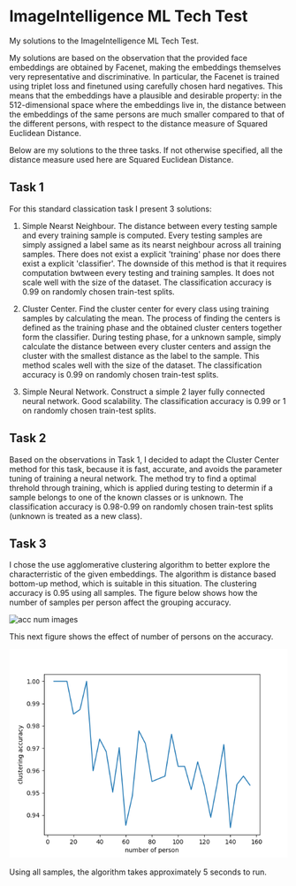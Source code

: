 # ImageIntelligence ML Tech Test
My solutions to the ImageIntelligence ML Tech Test.

My solutions are based on the observation that the provided face embeddings are obtained by Facenet, making the embeddings themselves very representative and discriminative. In particular, the Facenet is trained using triplet loss and finetuned using carefully chosen hard negatives. This means that the embeddings have a plausible and desirable property: in the 512-dimensional space where the embeddings live in, the distance between the embeddings of the same persons are much smaller compared to that of the different persons, with respect to the distance measure of Squared Euclidean Distance. 

Below are my solutions to the three tasks. If not otherwise specified, all the distance measure used here are Squared Euclidean Distance.

## Task 1
For this standard classication task I present 3 solutions:
1. Simple Nearst Neighbour. The distance between every testing sample and every training sample is computed. Every testing samples are simply assigned a label same as its nearst neighbour across all training samples. There does not exist a explicit 'training' phase nor does there exist a explicit 'classifier'. The downside of this method is that it requires computation bwtween every testing and training samples. It does not scale well with the size of the dataset. The classification accuracy is 0.99 on randomly chosen train-test splits.

2. Cluster Center. Find the cluster center for every class using training samples by calculating the mean. The process of finding the centers is defined as the training phase and the obtained cluster centers together form the classifier. During testing phase, for a unknown sample, simply calculate the distance between every cluster centers and assign the cluster with the smallest distance as the label to the sample. This method scales well with the size of the dataset. The classification accuracy is 0.99 on randomly chosen train-test splits.

3. Simple Neural Network. Construct a simple 2 layer fully connected neural network. Good scalability. The classification accuracy is 0.99 or 1 on randomly chosen train-test splits.

## Task 2
Based on the observations in Task 1, I decided to adapt the Cluster Center method for this task, because it is fast, accurate, and avoids the parameter tuning of training a neural network. The method try to find a optimal threhold through training, which is applied during testing to determin if a sample belongs to one of the known classes or is unknown. The classification accuracy is 0.98-0.99 on randomly chosen train-test splits (unknown is treated as a new class).

## Task 3
I chose the use agglomerative clustering algorithm to better explore the characterristic of the given embeddings. The algorithm is distance based bottom-up method, which is suitable in this situation. The clustering accuracy is 0.95 using all samples. The figure below shows how the number of samples per person affect the grouping accuracy.

![acc num images](https://raw.githubusercontent.com/username/projectname/branch/path/to/img.png)

This next figure shows the effect of number of persons on the accuracy.

![acc num person](https://github.com/HongtaoYang/ImageIntelligence-ML-Tech-Test/blob/master/acc_num_person.png?raw=true)

Using all samples, the algorithm takes approximately 5 seconds to run. 
